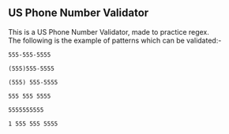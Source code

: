 ## US Phone Number Validator
This is a US Phone Number Validator, made to practice regex.  
The following is the example of patterns which can be validated:-  
```
555-555-5555

(555)555-5555

(555) 555-5555

555 555 5555

5555555555

1 555 555 5555
```
